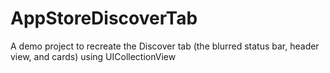 # AppStoreDiscoverTab

A demo project to recreate the Discover tab (the blurred status bar, header view, and cards) using UICollectionView
